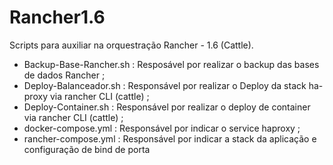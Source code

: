 # Rancher1.6
Scripts para auxiliar na orquestração Rancher - 1.6 (Cattle).

- Backup-Base-Rancher.sh : Resposável por realizar o backup das bases de dados Rancher ;
- Deploy-Balanceador.sh : Responsável por realizar o Deploy da stack ha-proxy via rancher CLI (cattle) ;
- Deploy-Container.sh :  Responsável por realizar o deploy de container via rancher CLI (cattle) ;
- docker-compose.yml : Responsável por indicar o service haproxy ;
- rancher-compose.yml : Responsável por indicar a stack da aplicação e configuração de bind de porta 
